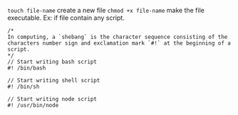 `touch file-name` create a new file
`chmod +x file-name` make the file executable. Ex: if file contain any script.


```
/*
In computing, a `shebang` is the character sequence consisting of the characters number sign and exclamation mark `#!` at the beginning of a script.
*/
// Start writing bash script
#! /bin/bash

// Start writing shell script
#! /bin/sh

// Start writing node script
#! /usr/bin/node
```